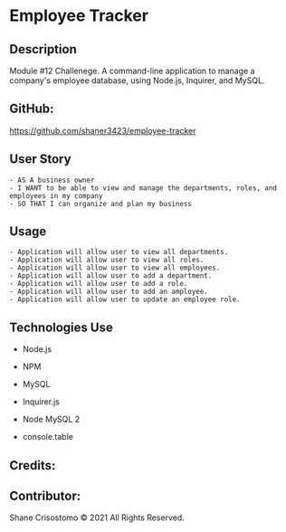 # Employee Tracker

## Description 

Module #12 Challenege. A command-line application to manage a company's employee database, using Node.js, Inquirer, and MySQL.

## GitHub:
https://github.com/shaner3423/employee-tracker

## User Story
```
- AS A business owner
- I WANT to be able to view and manage the departments, roles, and employees in my company
- SO THAT I can organize and plan my business
```

## Usage
```
- Application will allow user to view all departments.
- Application will allow user to view all roles.
- Application will allow user to view all employees.
- Application will allow user to add a department.
- Application will allow user to add a role.
- Application will allow user to add an amployee.
- Application will allow user to update an employee role.
```

## Technologies Use

- Node.js

- NPM

- MySQL

- Inquirer.js

- Node MySQL 2

- console.table

## Credits:


## Contributor:

Shane Crisostomo &copy; 2021 All Rights Reserved.




